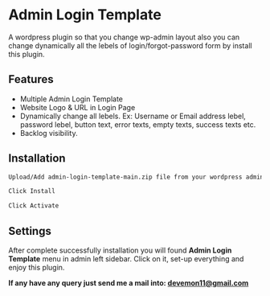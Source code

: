# Admin Login Template

A wordpress plugin so that you change wp-admin layout also you can change dynamically all the lebels of login/forgot-password form by install this plugin.

## Features

- Multiple Admin Login Template
- Website Logo & URL in Login Page
- Dynamically change all lebels. Ex: Username or Email address lebel, password lebel, button text, error texts, empty texts, success texts etc.
- Backlog visibility.

## Installation

```sh
Upload/Add admin-login-template-main.zip file from your wordpress admin plugins section
```
```sh
Click Install
```
```sh
Click Activate
```

## Settings

After complete successfully installation you will found **Admin Login Template** menu in admin left sidebar. Click on it, set-up everything and enjoy this plugin.

**If any have any query just send me a mail into: devemon11@gmail.com**
